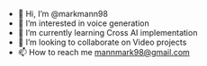 - 👋 Hi, I’m @markmann98
- 👀 I’m interested in  voice generation 
- 🌱 I’m currently learning Cross AI implementation
- 💞️ I’m looking to collaborate on Video projects
- 📫 How to reach me mannmark98@gmail.com


<!---
markmann98/markmann98 is a ✨ special ✨ repository because its `README.md` (this file) appears on your GitHub profile.
You can click the Preview link to take a look at your changes.
--->
